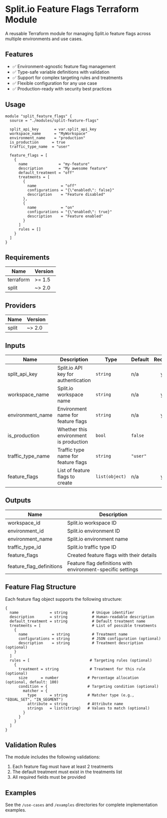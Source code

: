 # Split.io Feature Flags Terraform Module

A reusable Terraform module for managing Split.io feature flags across multiple environments and use cases.

## Features

- ✅ Environment-agnostic feature flag management
- ✅ Type-safe variable definitions with validation
- ✅ Support for complex targeting rules and treatments
- ✅ Flexible configuration for any use case
- ✅ Production-ready with security best practices

## Usage

```hcl
module "split_feature_flags" {
  source = "./modules/split-feature-flags"

  split_api_key       = var.split_api_key
  workspace_name      = "MyWorkspace"
  environment_name    = "production"
  is_production      = true
  traffic_type_name  = "user"

  feature_flags = [
    {
      name              = "my-feature"
      description       = "My awesome feature"
      default_treatment = "off"
      treatments = [
        {
          name           = "off"
          configurations = "{\"enabled\": false}"
          description    = "Feature disabled"
        },
        {
          name           = "on"
          configurations = "{\"enabled\": true}"
          description    = "Feature enabled"
        }
      ]
      rules = []
    }
  ]
}
```

## Requirements

| Name | Version |
|------|---------|
| terraform | >= 1.5 |
| split | ~> 2.0 |

## Providers

| Name | Version |
|------|---------|
| split | ~> 2.0 |

## Inputs

| Name | Description | Type | Default | Required |
|------|-------------|------|---------|:--------:|
| split_api_key | Split.io API key for authentication | `string` | n/a | yes |
| workspace_name | Split.io workspace name | `string` | n/a | yes |
| environment_name | Environment name for feature flags | `string` | n/a | yes |
| is_production | Whether this environment is production | `bool` | `false` | no |
| traffic_type_name | Traffic type name for feature flags | `string` | `"user"` | no |
| feature_flags | List of feature flags to create | `list(object)` | n/a | yes |

## Outputs

| Name | Description |
|------|-------------|
| workspace_id | Split.io workspace ID |
| environment_id | Split.io environment ID |
| environment_name | Split.io environment name |
| traffic_type_id | Split.io traffic type ID |
| feature_flags | Created feature flags with their details |
| feature_flag_definitions | Feature flag definitions with environment-specific settings |

## Feature Flag Structure

Each feature flag object supports the following structure:

```hcl
{
  name              = string           # Unique identifier
  description       = string           # Human-readable description
  default_treatment = string           # Default treatment name
  treatments = [                       # List of possible treatments
    {
      name           = string          # Treatment name
      configurations = string          # JSON configuration (optional)
      description    = string          # Treatment description (optional)
    }
  ]
  rules = [                           # Targeting rules (optional)
    {
      treatment = string              # Treatment for this rule (optional)
      size      = number             # Percentage allocation (optional, default: 100)
      condition = {                  # Targeting condition (optional)
        matcher = {
          type      = string         # Matcher type (e.g., "EQUAL_SET", "IN_SEGMENT")
          attribute = string         # Attribute name
          strings   = list(string)   # Values to match (optional)
        }
      }
    }
  ]
}
```

## Validation Rules

The module includes the following validations:

1. Each feature flag must have at least 2 treatments
2. The default treatment must exist in the treatments list
3. All required fields must be provided

## Examples

See the `/use-cases` and `/examples` directories for complete implementation examples.